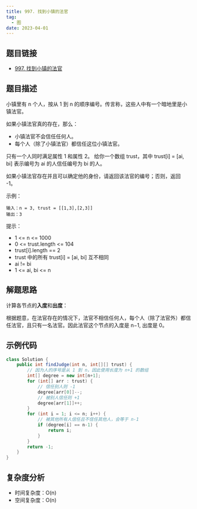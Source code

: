 ```yaml
---
title: 997. 找到小镇的法官
tag:
  - 图
date: 2023-04-01
---
```


## 题目链接

- [997. 找到小镇的法官](https://leetcode.cn/problems/find-the-town-judge/description/)

## 题目描述 <Badge text="简单" type="tip"/>

小镇里有 n 个人，按从 1 到 n 的顺序编号。传言称，这些人中有一个暗地里是小镇法官。

如果小镇法官真的存在，那么：

- 小镇法官不会信任任何人。
- 每个人（除了小镇法官）都信任这位小镇法官。

只有一个人同时满足属性 1 和属性 2。
给你一个数组 trust，其中 trust[i] = [ai, bi] 表示编号为 ai 的人信任编号为 bi 的人。

如果小镇法官存在并且可以确定他的身份，请返回该法官的编号；否则，返回 -1。

示例：

```
输入：n = 3, trust = [[1,3],[2,3]]
输出：3
```

提示：

- 1 <= n <= 1000
- 0 <= trust.length <= 104
- trust[i].length == 2
- trust 中的所有 trust[i] = [ai, bi] 互不相同
- ai != bi
- 1 <= ai, bi <= n

## 解题思路

计算各节点的**入度**和**出度**：

根据题意，在法官存在的情况下，法官不相信任何人，每个人（除了法官外）都信任法官，且只有一名法官。因此法官这个节点的入度是 n−1, 出度是 0。

## 示例代码

```java
class Solution {
    public int findJudge(int n, int[][] trust) {
        // 因为人的序号是从 1 到 n，因此使用长度为 n+1 的数组
        int[] degree = new int[n+1];
        for (int[] arr : trust) {
            // 信任别人则 -1
            degree[arr[0]]--;
            // 被别人信任则 +1
            degree[arr[1]]++;
        }
        for (int i = 1; i <= n; i++) {
            // 被其他所有人信任且不信任其他人，会等于 n-1
            if (degree[i] == n-1) {
                return i;
            }
        }
        return -1;
    }
}
```

## 复杂度分析

- 时间复杂度：O(n)
- 空间复杂度：O(n)